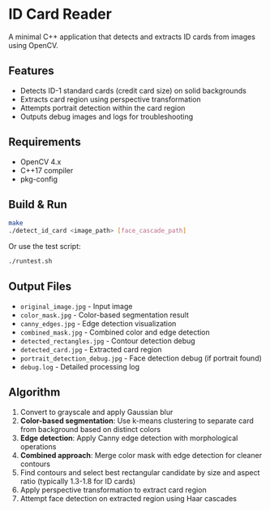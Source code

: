 # ID Card Reader

A minimal C++ application that detects and extracts ID cards from images using OpenCV.

## Features

- Detects ID-1 standard cards (credit card size) on solid backgrounds
- Extracts card region using perspective transformation
- Attempts portrait detection within the card region
- Outputs debug images and logs for troubleshooting

## Requirements

- OpenCV 4.x
- C++17 compiler
- pkg-config

## Build & Run

```bash
make
./detect_id_card <image_path> [face_cascade_path]
```

Or use the test script:
```bash
./runtest.sh
```

## Output Files

- `original_image.jpg` - Input image
- `color_mask.jpg` - Color-based segmentation result
- `canny_edges.jpg` - Edge detection visualization
- `combined_mask.jpg` - Combined color and edge detection
- `detected_rectangles.jpg` - Contour detection debug
- `detected_card.jpg` - Extracted card region
- `portrait_detection_debug.jpg` - Face detection debug (if portrait found)
- `debug.log` - Detailed processing log

## Algorithm

1. Convert to grayscale and apply Gaussian blur
2. **Color-based segmentation**: Use k-means clustering to separate card from background based on distinct colors
3. **Edge detection**: Apply Canny edge detection with morphological operations
4. **Combined approach**: Merge color mask with edge detection for cleaner contours
5. Find contours and select best rectangular candidate by size and aspect ratio (typically 1.3-1.8 for ID cards)
6. Apply perspective transformation to extract card region
7. Attempt face detection on extracted region using Haar cascades